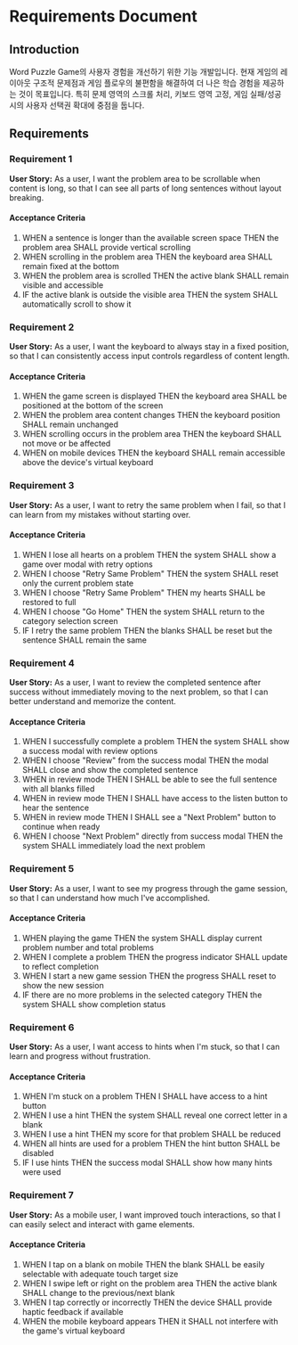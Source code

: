 # Requirements Document

## Introduction

Word Puzzle Game의 사용자 경험을 개선하기 위한 기능 개발입니다. 현재 게임의 레이아웃 구조적 문제점과 게임 플로우의 불편함을 해결하여 더 나은 학습 경험을 제공하는 것이 목표입니다. 특히 문제 영역의 스크롤 처리, 키보드 영역 고정, 게임 실패/성공 시의 사용자 선택권 확대에 중점을 둡니다.

## Requirements

### Requirement 1

**User Story:** As a user, I want the problem area to be scrollable when content is long, so that I can see all parts of long sentences without layout breaking.

#### Acceptance Criteria

1. WHEN a sentence is longer than the available screen space THEN the problem area SHALL provide vertical scrolling
2. WHEN scrolling in the problem area THEN the keyboard area SHALL remain fixed at the bottom
3. WHEN the problem area is scrolled THEN the active blank SHALL remain visible and accessible
4. IF the active blank is outside the visible area THEN the system SHALL automatically scroll to show it

### Requirement 2

**User Story:** As a user, I want the keyboard to always stay in a fixed position, so that I can consistently access input controls regardless of content length.

#### Acceptance Criteria

1. WHEN the game screen is displayed THEN the keyboard area SHALL be positioned at the bottom of the screen
2. WHEN the problem area content changes THEN the keyboard position SHALL remain unchanged
3. WHEN scrolling occurs in the problem area THEN the keyboard SHALL not move or be affected
4. WHEN on mobile devices THEN the keyboard SHALL remain accessible above the device's virtual keyboard

### Requirement 3

**User Story:** As a user, I want to retry the same problem when I fail, so that I can learn from my mistakes without starting over.

#### Acceptance Criteria

1. WHEN I lose all hearts on a problem THEN the system SHALL show a game over modal with retry options
2. WHEN I choose "Retry Same Problem" THEN the system SHALL reset only the current problem state
3. WHEN I choose "Retry Same Problem" THEN my hearts SHALL be restored to full
4. WHEN I choose "Go Home" THEN the system SHALL return to the category selection screen
5. IF I retry the same problem THEN the blanks SHALL be reset but the sentence SHALL remain the same

### Requirement 4

**User Story:** As a user, I want to review the completed sentence after success without immediately moving to the next problem, so that I can better understand and memorize the content.

#### Acceptance Criteria

1. WHEN I successfully complete a problem THEN the system SHALL show a success modal with review options
2. WHEN I choose "Review" from the success modal THEN the modal SHALL close and show the completed sentence
3. WHEN in review mode THEN I SHALL be able to see the full sentence with all blanks filled
4. WHEN in review mode THEN I SHALL have access to the listen button to hear the sentence
5. WHEN in review mode THEN I SHALL see a "Next Problem" button to continue when ready
6. WHEN I choose "Next Problem" directly from success modal THEN the system SHALL immediately load the next problem

### Requirement 5

**User Story:** As a user, I want to see my progress through the game session, so that I can understand how much I've accomplished.

#### Acceptance Criteria

1. WHEN playing the game THEN the system SHALL display current problem number and total problems
2. WHEN I complete a problem THEN the progress indicator SHALL update to reflect completion
3. WHEN I start a new game session THEN the progress SHALL reset to show the new session
4. IF there are no more problems in the selected category THEN the system SHALL show completion status

### Requirement 6

**User Story:** As a user, I want access to hints when I'm stuck, so that I can learn and progress without frustration.

#### Acceptance Criteria

1. WHEN I'm stuck on a problem THEN I SHALL have access to a hint button
2. WHEN I use a hint THEN the system SHALL reveal one correct letter in a blank
3. WHEN I use a hint THEN my score for that problem SHALL be reduced
4. WHEN all hints are used for a problem THEN the hint button SHALL be disabled
5. IF I use hints THEN the success modal SHALL show how many hints were used

### Requirement 7

**User Story:** As a mobile user, I want improved touch interactions, so that I can easily select and interact with game elements.

#### Acceptance Criteria

1. WHEN I tap on a blank on mobile THEN the blank SHALL be easily selectable with adequate touch target size
2. WHEN I swipe left or right on the problem area THEN the active blank SHALL change to the previous/next blank
3. WHEN I tap correctly or incorrectly THEN the device SHALL provide haptic feedback if available
4. WHEN the mobile keyboard appears THEN it SHALL not interfere with the game's virtual keyboard